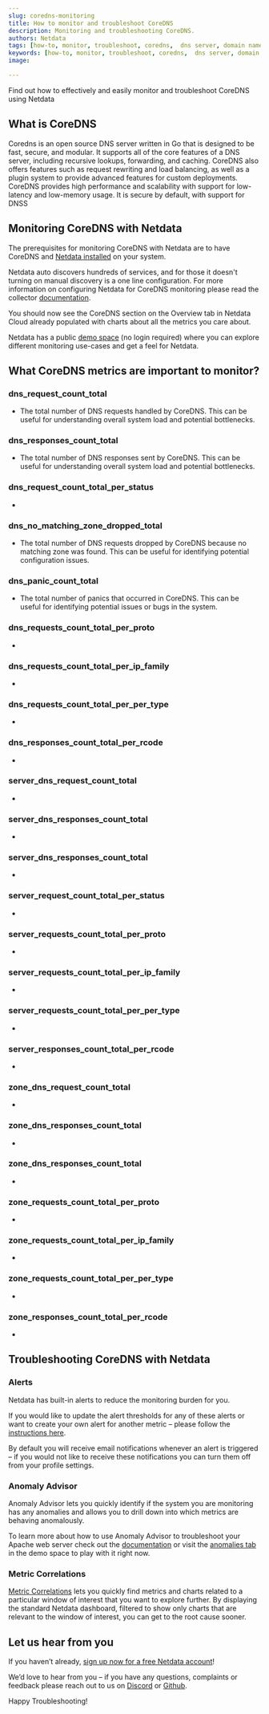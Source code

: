 ```yaml
---
slug: coredns-monitoring
title: How to monitor and troubleshoot CoreDNS
description: Monitoring and troubleshooting CoreDNS.
authors: Netdata
tags: [how-to, monitor, troubleshoot, coredns,  dns server, domain name server, DNS management]
keywords: [how-to, monitor, troubleshoot, coredns,  dns server, domain name server, DNS management]
image:  

---
```


Find out how to effectively and easily monitor and troubleshoot CoreDNS using Netdata

<!--truncate-->
## What is CoreDNS

Coredns is an open source DNS server written in Go that is designed to be fast, secure, and modular. It supports all of the core features of a DNS server, including recursive lookups, forwarding, and caching. CoreDNS also offers features such as request rewriting and load balancing, as well as a plugin system to provide advanced features for custom deployments. CoreDNS provides high performance and scalability with support for low-latency and low-memory usage. It is secure by default, with support for DNSS

## Monitoring CoreDNS with Netdata

The prerequisites for monitoring CoreDNS with Netdata are to have CoreDNS and [Netdata installed](https://learn.netdata.cloud/docs/cloud/get-started) on your system. 

Netdata auto discovers hundreds of services, and for those it doesn't turning on manual discovery is a one line configuration. For more information on configuring Netdata for CoreDNS monitoring please read the collector [documentation](https://learn.netdata.cloud/docs/agent/collectors/go.d.plugin/modules/coredns).

You should now see the CoreDNS section on the Overview tab in Netdata Cloud already populated with charts about all the metrics you care about.

Netdata has a public [demo space](https://app.netdata.cloud/spaces/netdata-demo) (no login required) where you can explore different monitoring use-cases and get a feel for Netdata.

## What CoreDNS metrics are important to monitor?

### dns_request_count_total
 - The total number of DNS requests handled by CoreDNS. This can be useful for understanding overall system load and potential bottlenecks.


### dns_responses_count_total
 - The total number of DNS responses sent by CoreDNS. This can be useful for understanding overall system load and potential bottlenecks.

### dns_request_count_total_per_status
 - 

### dns_no_matching_zone_dropped_total
 - The total number of DNS requests dropped by CoreDNS because no matching zone was found. This can be useful for identifying potential configuration issues.

### dns_panic_count_total
 - The total number of panics that occurred in CoreDNS. This can be useful for identifying potential issues or bugs in the system.

### dns_requests_count_total_per_proto
 - 

### dns_requests_count_total_per_ip_family
 - 

### dns_requests_count_total_per_per_type
 - 

### dns_responses_count_total_per_rcode
 - 

### server_dns_request_count_total
 - 

### server_dns_responses_count_total
 - 

### server_dns_responses_count_total
 - 

### server_request_count_total_per_status
 - 

### server_requests_count_total_per_proto
 - 

### server_requests_count_total_per_ip_family
 - 

### server_requests_count_total_per_per_type
 - 

### server_responses_count_total_per_rcode
 - 

### zone_dns_request_count_total
 - 

### zone_dns_responses_count_total
 - 

### zone_dns_responses_count_total
 - 

### zone_requests_count_total_per_proto
 - 

### zone_requests_count_total_per_ip_family
 - 

### zone_requests_count_total_per_per_type
 - 

### zone_responses_count_total_per_rcode
 - 

## Troubleshooting CoreDNS with Netdata

### Alerts
Netdata has built-in alerts to reduce the monitoring burden for you. 

If you would like to update the alert thresholds for any of these alerts or want to create your own alert for another metric – please follow the [instructions here](https://learn.netdata.cloud/docs/monitor/configure-alarms).

By default you will receive email notifications whenever an alert is triggered – if you would not like to receive these notifications you can turn them off from your profile settings.
### Anomaly Advisor
Anomaly Advisor lets you quickly identify if the system you are monitoring has any anomalies and allows you to drill down into which metrics are behaving anomalously.

To learn more about how to use Anomaly Advisor to troubleshoot your Apache web server check out the [documentation](https://learn.netdata.cloud/docs/cloud/insights/anomaly-advisor) or visit the [anomalies tab](https://app.netdata.cloud/spaces/netdata-demo/rooms/apache/anomalies) in the demo space to play with it right now.
### Metric Correlations 
[Metric Correlations](https://learn.netdata.cloud/docs/cloud/insights/metric-correlations) lets you quickly find metrics and charts related to a particular window of interest that you want to explore further. By displaying the standard Netdata dashboard, filtered to show only charts that are relevant to the window of interest, you can get to the root cause sooner.

## Let us hear from you
If you haven’t already, [sign up now for a free Netdata account](https://app.netdata.cloud/?utm_campaign=technical&utm_source=content&utm_medium=blog&utm_content=coredns-monitoring)! 

We’d love to hear from you – if you have any questions, complaints or feedback please reach out to us on [Discord](https://discord.com/invite/mPZ6WZKKG2) or [Github](https://github.com/netdata/netdata/).

Happy Troubleshooting!
